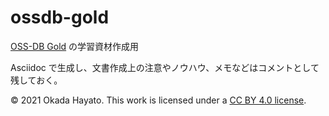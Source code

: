 # ossdb-gold

[OSS-DB Gold](https://oss-db.jp/outline/gold) の学習資材作成用

Asciidoc で生成し、文書作成上の注意やノウハウ、メモなどはコメントとして残しておく。


© 2021 Okada Hayato. This work is licensed under a [CC BY 4.0 license](https://creativecommons.org/licenses/by/4.0/).
